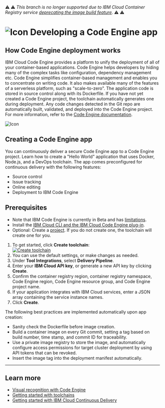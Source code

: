 ⚠️ ⚠️ _This branch is no longer supported due to IBM Cloud Container Registry service [deprecating the image build feature](https://www.ibm.com/cloud/blog/announcements/ibm-cloud-container-registry-deprecating-container-builds)._ ⚠️ ⚠️

# ![Icon](./.bluemix/clg-experimental-banner.svg) Developing a Code Engine app

## How Code Engine deployment works
IBM Cloud Code Engine provides a platform to unify the deployment of all of your container-based applications. Code Engine helps developers by hiding many of the complex tasks like configuration, dependency management etc. Code Engine simplifies container-based management and enables you to concentrate on writing code. It also makes available many of the features of a serverless platform, such as "scale-to-zero". The application code is stored in source control along with its Dockerfile. If you have not yet created a Code Engine project, the toolchain automatically generates one during deployment. Any code changes detected in the Git repo are automatically built, validated, and deployed into the Code Engine project. For more information, refer to the [Code Engine documentation](https://cloud.ibm.com/docs/codeengine).

![Icon](./.bluemix/toolchain.png)

## Creating a Code Engine app
You can continuously deliver a secure Code Engine app to a Code Engine project. Learn how to create a "Hello World" application that uses Docker, Node.js, and a DevOps toolchain. The app comes preconfigured for continuous delivery with the following features:
* Source control
* Issue tracking
* Online editing
* Deployment to IBM Code Engine

## Prerequisites
* Note that IBM Code Engine is currently in Beta and has [limitations](https://cloud.ibm.com/docs/codeengine?topic=codeengine-getting-started).
* Install the [IBM Cloud CLI and the IBM Cloud Code Engine plug-in](https://cloud.ibm.com/docs/codeengine?topic=codeengine-kn-install-cli).
* Optional: Create a [project](https://cloud.ibm.com/docs/codeengine?topic=codeengine-manage-project). If you do not create one, the toolchain will create one for you.

1. To get started, click **Create toolchain**:
<br> [![Create toolchain](https://cloud.ibm.com/devops/graphics/create_toolchain_button.png)](https://cloud.ibm.com/devops/setup/deploy?repository=https%3A%2F%2Fgithub.com%2Fyouming-lin%2Fcode-engine-toolchain&env_id=ibm:yp:us-south)
2. You can use the default settings, or make changes as needed.
3. Under **Tool Integrations**, select **Delivery Pipeline**.
4. Enter your **IBM Cloud API key**, or generate a new API key by clicking **Create**.
5. Confirm the container registry region, container registry namespace, Code Engine region, Code Engine resource group, and Code Engine project name.
6. If your application integrates with IBM Cloud services, enter a JSON array containing the service instance names.
7. Click **Create**.

The following best practices are implemented automatically upon app creation:
- Sanity check the Dockerfile before image creation.
- Build a container image on every Git commit, setting a tag based on build number, time stamp, and commit ID for traceability.
- Use a private image registry to store the image, and automatically configure access permissions for target cluster deployment by using API tokens that can be revoked.
- Insert the image tag into the deployment manifest automatically.

---
## Learn more

* [Visual recognition with Code Engine](https://cloud.ibm.com/docs/solution-tutorials?topic=solution-tutorials-image_classification_code_engine)
* [Getting started with toolchains](https://cloud.ibm.com/devops/getting-started)
* [Getting started with IBM Cloud Continuous Delivery](https://cloud.ibm.com/docs/services/ContinuousDelivery?topic=ContinuousDelivery-getting-started&pos=2)
